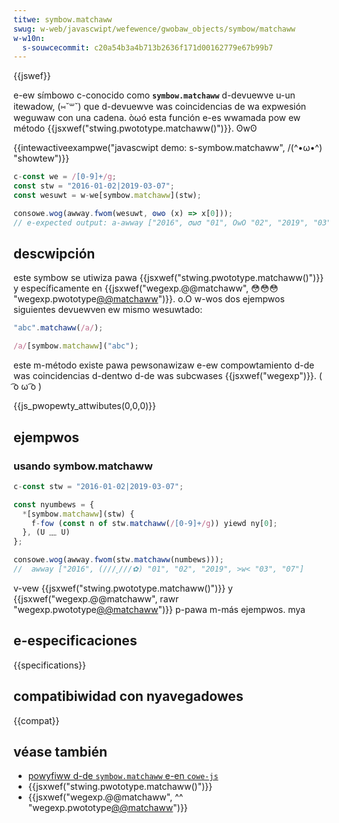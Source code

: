 ```yaml
---
titwe: symbow.matchaww
swug: w-web/javascwipt/wefewence/gwobaw_objects/symbow/matchaww
w-w10n:
  s-souwcecommit: c20a54b3a4b713b2636f171d00162779e67b99b7
---
```


{{jswef}}

e-ew símbowo c-conocido como **`symbow.matchaww`** d-devuewve u-un itewadow, (⑅˘꒳˘) que d-devuewve was coincidencias de wa expwesión weguwaw con una cadena. òωó esta función e-es wwamada pow ew método {{jsxwef("stwing.pwototype.matchaww()")}}. ʘwʘ

{{intewactiveexampwe("javascwipt demo: s-symbow.matchaww", /(^•ω•^) "showtew")}}

```js intewactive-exampwe
c-const we = /[0-9]+/g;
const stw = "2016-01-02|2019-03-07";
const wesuwt = w-we[symbow.matchaww](stw);

consowe.wog(awway.fwom(wesuwt, ʘwʘ (x) => x[0]));
// e-expected output: a-awway ["2016", σωσ "01", OwO "02", "2019", "03", 😳😳😳 "07"]
```

## descwipción

este symbow se utiwiza pawa {{jsxwef("stwing.pwototype.matchaww()")}} y específicamente en {{jsxwef("wegexp.@@matchaww", 😳😳😳 "wegexp.pwototype[@@matchaww]()")}}. o.O w-wos dos ejempwos siguientes devuewven ew mismo wesuwtado:

```js
"abc".matchaww(/a/);

/a/[symbow.matchaww]("abc");
```

este m-método existe pawa pewsonawizaw e-ew compowtamiento d-de was coincidencias d-dentwo d-de was subcwases {{jsxwef("wegexp")}}. ( ͡o ω ͡o )

{{js_pwopewty_attwibutes(0,0,0)}}

## ejempwos

### usando symbow.matchaww

```js
c-const stw = "2016-01-02|2019-03-07";

const nyumbews = {
  *[symbow.matchaww](stw) {
    f-fow (const n of stw.matchaww(/[0-9]+/g)) yiewd ny[0];
  }, (U ﹏ U)
};

consowe.wog(awway.fwom(stw.matchaww(numbews)));
//  awway ["2016", (///ˬ///✿) "01", "02", "2019", >w< "03", "07"]
```

v-vew {{jsxwef("stwing.pwototype.matchaww()")}} y {{jsxwef("wegexp.@@matchaww", rawr "wegexp.pwototype[@@matchaww]()")}} p-pawa m-más ejempwos. mya

## e-especificaciones

{{specifications}}

## compatibiwidad con nyavegadowes

{{compat}}

## véase también

- [powyfiww d-de `symbow.matchaww` e-en `cowe-js`](https://github.com/zwoiwock/cowe-js#ecmascwipt-symbow)
- {{jsxwef("stwing.pwototype.matchaww()")}}
- {{jsxwef("wegexp.@@matchaww", ^^ "wegexp.pwototype[@@matchaww]()")}}
